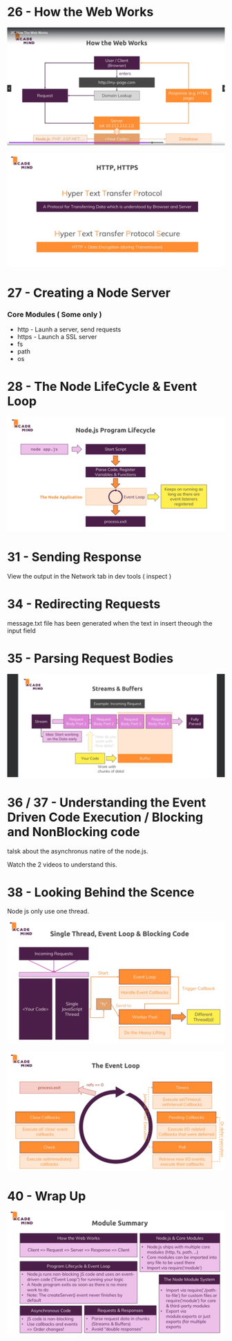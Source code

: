 # 26 - How the Web Works

![alt text](<SS/img 2.png>)

![alt text](<SS/img 3.png>)

# 27 - Creating a Node Server

### Core Modules ( Some only )
- http  - Launh a server, send requests
- https - Launch a SSL server
- fs
- path
- os


# 28 - The Node LifeCycle & Event Loop


![alt text](<SS/img 4.png>)

# 31 - Sending Response

View the output in the Network tab in dev tools ( inspect )

# 34 - Redirecting Requests

message.txt file has been generated when the text in insert theough the input field

# 35 - Parsing Request Bodies 

![alt text](<SS/img 5.png>)

# 36 / 37 - Understanding the Event Driven Code Execution / Blocking and NonBlocking code

talsk about the asynchronus natire of the node.js.

Watch the 2 videos to understand this.

# 38 - Looking Behind the Scence

Node js only use one thread.

 ![alt text](<SS/img 6.png>)  

 ![alt text](<SS/img 7.png>)

 # 40 - Wrap Up
 
 ![alt text](<SS/img 8.png>)